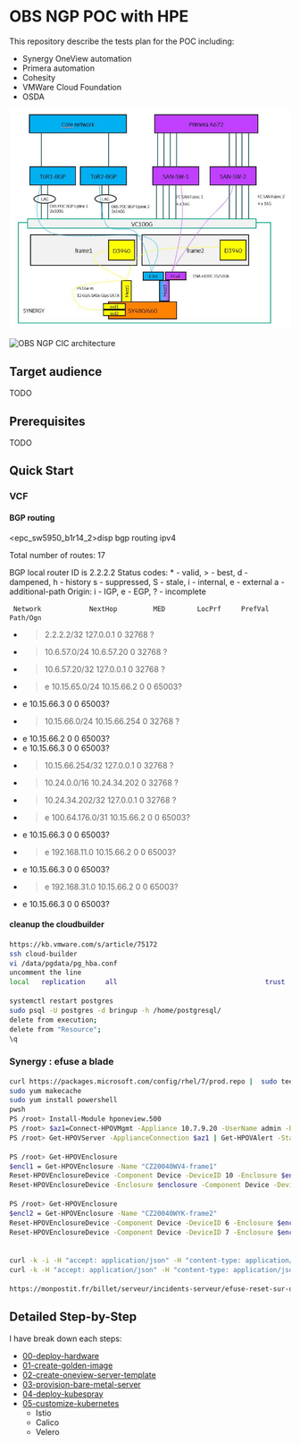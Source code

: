 # OBS NGP POC with HPE

This repository describe the tests plan for the POC including:

- Synergy OneView automation
- Primera automation
- Cohesity
- VMWare Cloud Foundation
- OSDA


![General workflow](images/general-workflow.png)

![OBS NGP CIC architecture](images/telco-caas.png)

## Target audience

TODO

## Prerequisites

TODO

## Quick Start


### VCF

#### BGP routing
<epc_sw5950_b1r14_2>disp bgp routing ipv4

 Total number of routes: 17

 BGP local router ID is 2.2.2.2
 Status codes: * - valid, > - best, d - dampened, h - history
               s - suppressed, S - stale, i - internal, e - external
               a - additional-path
       Origin: i - IGP, e - EGP, ? - incomplete

     Network            NextHop         MED        LocPrf     PrefVal Path/Ogn

* >  2.2.2.2/32         127.0.0.1       0                     32768   ?
* >  10.6.57.0/24       10.6.57.20      0                     32768   ?
* >  10.6.57.20/32      127.0.0.1       0                     32768   ?
* >e 10.15.65.0/24      10.15.66.2      0                     0       65003?
*  e                    10.15.66.3      0                     0       65003?
* >  10.15.66.0/24      10.15.66.254    0                     32768   ?
*  e                    10.15.66.2      0                     0       65003?
*  e                    10.15.66.3      0                     0       65003?
* >  10.15.66.254/32    127.0.0.1       0                     32768   ?
* >  10.24.0.0/16       10.24.34.202    0                     32768   ?
* >  10.24.34.202/32    127.0.0.1       0                     32768   ?
* >e 100.64.176.0/31    10.15.66.2      0                     0       65003?
*  e                    10.15.66.3      0                     0       65003?
* >e 192.168.11.0       10.15.66.2      0                     0       65003?
*  e                    10.15.66.3      0                     0       65003?
* >e 192.168.31.0       10.15.66.2      0                     0       65003?
*  e                    10.15.66.3      0                     0       65003?

#### cleanup the cloudbuilder
```bash
https://kb.vmware.com/s/article/75172
ssh cloud-builder
vi /data/pgdata/pg_hba.conf
uncomment the line
local   replication     all                                     trust

systemctl restart postgres
sudo psql -U postgres -d bringup -h /home/postgresql/
delete from execution;
delete from "Resource";
\q
```
### Synergy : efuse a blade

```bash
curl https://packages.microsoft.com/config/rhel/7/prod.repo |  sudo tee /etc/yum.repos.d/microsoft.repo
sudo yum makecache
sudo yum install powershell
pwsh
PS /root> Install-Module hponeview.500
PS /root> $az1=Connect-HPOVMgmt -Appliance 10.7.9.20 -UserName admin -Password obs@cicGVA1234!
PS /root> Get-HPOVServer -ApplianceConnection $az1 | Get-HPOVAlert -State active | Set-HPOVAlert -Cleared

PS /root> Get-HPOVEnclosure
$encl1 = Get-HPOVEnclosure -Name "CZ20040WV4-frame1"
Reset-HPOVEnclosureDevice -Component Device -DeviceID 10 -Enclosure $encl1 -EFuse
Reset-HPOVEnclosureDevice -Enclosure $enclosure -Component Device -DeviceID 1

PS /root> Get-HPOVEnclosure
$encl2 = Get-HPOVEnclosure -Name "CZ20040WYK-frame2"
Reset-HPOVEnclosureDevice -Component Device -DeviceID 6 -Enclosure $encl2 -EFuse
Reset-HPOVEnclosureDevice -Component Device -DeviceID 7 -Enclosure $encl2 -EFuse


curl -k -i -H "accept: application/json" -H "content-type: application/json" -d '{"userName":"admin","password":"obs@cicGVA1234!"}' -X POST https://synergy.obs.hpecic.net/rest/login-sessions
curl -k -H "accept: application/json" -H "content-type: application/json" -H "auth: LTI3MTExODk0MTc5Ogwh9xtVHRPsskRskrZpG13qA2mmpGmV" -X GET https://synergy.obs.hpecic.net/rest/server-hardware -o server.xml

https://monpostit.fr/billet/serveur/incidents-serveur/efuse-reset-sur-une-lame-hpe-synergy/
```

## Detailed Step-by-Step

I have break down each steps:

- [00-deploy-hardware](00-deploy-hardware/README.md)
- [01-create-golden-image](01-create-golden-image/README.md)
- [02-create-oneview-server-template](02-create-oneview-server-template/README.md)
- [03-provision-bare-metal-server](03-provision-bare-metal-server/README.md)
- [04-deploy-kubespray](04-deploy-kubespray/README.md)
- [05-customize-kubernetes](05-customize-kubernetes/README.md)
  - Istio
  - Calico
  - Velero
